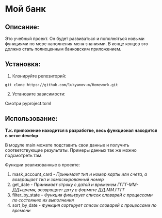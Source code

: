 # Мой банк

## Описание:

Это учебный проект. Он будет развиваться и пополняться новыми функциями по мере наполнения меня знаниями. 
В конце концов это должно стать полноценным банковским приложением.

## Установка:

1. Клонируйте репозиторий:
```
git clone https://github.com/lukyanov-m/Homework.git
```
2. Установите зависимости:

Смотри pyproject.toml

## Использование:
**Т.к. приложение находится в разработке, весь функционал находится в ветке develop**

В модуле main можете подставить свои данные и получить соответствующие результаты. Примеры данных так же можно подсмотреть там.

Функции реализованные в проекте:
1. mask_account_card - *Принимает тип и номер карты или счета, а возвращает тип и замаскированный номер*
2. get_date - *Принимает строку с датой и временем ГГГГ-ММ-ДД+время, возвращает дату в формате ДД.ММ.ГГГГ*
3. filter_by_state - *Функция фильтрует список словарей с процессами по состоянию их выполнения*
4. sort_by_date - *Функция сортирует список словарей с процессами по времени*
